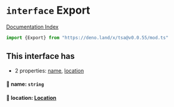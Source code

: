 # `interface` Export

[Documentation Index](../README.md)

```ts
import {Export} from "https://deno.land/x/tsa@v0.0.55/mod.ts"
```

## This interface has

- 2 properties:
[name](#-name-string),
[location](#-location-location)


#### 📄 name: `string`



#### 📄 location: [Location](../interface.Location/README.md)



